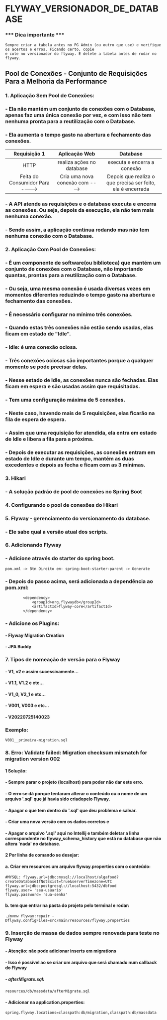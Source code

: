 # FLYWAY_VERSIONADOR_DE_DATABASE
### *** Dica importante ***
````
Sempre criar a tabela antes no PG Admin (ou outro que use) e verifique os acertos e erros. Ficando certo, copie
e cole no versionador do flyway. E delete a tabela antes de rodar no flyway.
````
## Pool de Conexões - Conjunto de Requisições Para a Melhoria da Performance
### 1. Aplicação Sem Pool de Conexões:
### - Ela não mantém um conjunto de conexões com o Database, apenas faz uma única conexão por vez, e com isso não tem nenhuma pronta para a reutilização com o Database.
### - Ela aumenta o tempo gasto na abertura e fechamento das conexões.

|   Requisição 1   |  Aplicação Web  |    Database    |
| :---:         |     :---:      |          :---: |
| HTTP    | realiza ações no database      | executa e encerra a conexão      |
| Feita do Consumidor Para ---->   | Cria uma nova conexão com ---->     | Depois que realiza o que precisa ser feito, ela é encerrada    |

### - A API atende as requisições e o database executa e encerra as conexões. Ou seja, depois da execução, ela não tem mais nenhuma conexão.
### - Sendo assim, a aplicação continua rodando mas não tem nenhuma conexão com o Database.


### 2. Aplicação Com Pool de Conexões:
### - É um componente de software(ou biblioteca) que mantém um conjunto de conexões com o Database, não importando quantas, prontas para a reutilização com o Database.
### - Ou seja, uma mesma conexão é usada diversas vezes em momentos diferentes reduzindo o tempo gasto na abertura e fechamento das conexões.
### - É necessário configurar no mínimo três conexões.
### - Quando estas três conexões não estão sendo usadas, elas ficam em estado de "Idle".
### - Idle: é uma conexão ociosa.
### - Três conexões ociosas são importantes porque a qualquer momento se pode precisar delas.
### - Nesse estado de Idle, as conexões nunca são fechadas. Elas ficam em espera e são usadas assim que requisitadas.
### - Tem uma configuração máxima de 5 conexões.
### - Neste caso, havendo mais de 5 requisições, elas ficarão na fila de espera de espera.
### - Assim que uma requisição for atendida, ela entra em estado de Idle e libera a fila para a próxima.
### - Depois de executar as requisições, as conexões entram em estado de Idle e durante um tempo, mantém as duas excedentes e depois as fecha e ficam com as 3 mínimas.

### 3. Hikari
### - A solução padrão de pool de conexões no Spring Boot
### 4. Configurando o pool de conexões do Hikari

### 5. Flyway - gerenciamento do versionamento do database.
### - Ele sabe qual a versão atual dos scripts.
### 6. Adicionando Flyway
### - Adicione através do starter do spring boot.
````
pom.xml -> Btn Direito em: spring-boot-starter-parent -> Generate
````
### - Depois do passo acima, será adicionada a dependência ao pom.xml:
````
        <dependency>
            <groupId>org.flywaydb</groupId>
            <artifactId>flyway-core</artifactId>
        </dependency>
````
### - Adicione os Plugins:
#### - Flyway Migration Creation
#### - JPA Buddy

### 7. Tipos de nomeação de versão para o Flyway
#### - V1, v2 e assim sucessivamente...
#### - V1.1, V1.2 e etc...
#### - V1_0, V2_1 e etc...
#### - V001, V003 e etc...
#### - V20220725140023
### Exemplo:
````
V001__primeira-migration.sql
````

### 8. Erro: Validate failed: Migration checksum mismatch for migration version 002
#### 1 Solução:
#### - Sempre parar o projeto (localhost) para poder não dar este erro.
#### - O erro se dá porque tentaram alterar o conteúdo ou o nome de um arquivo '.sql' que já havia sido criadopelo Flyway.
#### - Apagar o que tem dentro do '.sql' que deu problema e salvar.
#### - Criar uma nova versão com os dados corretos e
#### - Apagar o arquivo '.sql' aqui no Intellij e também deletar a linha correspondente no flyway_schema_history que está no database que não altera 'nada' no database.
#### 2 Por linha de comando se desejar: 
#### a. Criar em resources um arquivo flyway.properties com o conteúdo:
````
#MYSQL: flyway.url=jdbc:mysql://localhost/algafood?createDatabaseIfNotExist=true&serverTimezone=UTC
flyway.url=jdbc:postgresql://localhost:5432/dbfood
flyway.user= 'seu-usuario'
flyway.password= 'sua-senha'
````
#### b. tem que entrar na pasta do projeto pelo terminal e rodar:
````
./mvnw flyway:repair -Dflyway.configFiles=src/main/resources/flyway.properties
````
### 9. Inserção de massa de dados sempre renovada para teste no Flyway
#### - Atenção: não pode adicionar inserts em migrations
#### - Isso é possível ao se criar um arquivo que será chamado num callback do Flyway
##### - afterMigrate.sql:
````
resources/db/massdata/afterMigrate.sql
````
#### - Adicionar na application.properties:
````
spring.flyway.locations=classpath:db/migration,classpath:db/massdata
````